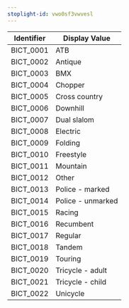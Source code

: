 ```yaml
---
stoplight-id: vwo0sf3vwvesl
---
```


Identifier  |  Display Value
------------|-------------------
BICT_0001   |  ATB
BICT_0002   |  Antique
BICT_0003   |  BMX
BICT_0004   |  Chopper
BICT_0005   |  Cross country
BICT_0006   |  Downhill
BICT_0007   |  Dual slalom
BICT_0008   |  Electric
BICT_0009   |  Folding
BICT_0010   |  Freestyle
BICT_0011   |  Mountain
BICT_0012   |  Other
BICT_0013   |  Police - marked
BICT_0014   |  Police - unmarked
BICT_0015   |  Racing
BICT_0016   |  Recumbent
BICT_0017   |  Regular
BICT_0018   |  Tandem
BICT_0019   |  Touring
BICT_0020   |  Tricycle - adult
BICT_0021   |  Tricycle - child
BICT_0022   |  Unicycle